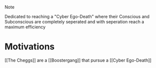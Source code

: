>[!NOTE] 
>Dedicated to reaching a "Cyber Ego-Death" where their Conscious and Subconscious are completely seperated and with seperation reach a maximum efficiency

# Motivations
[[The Cheggs]] are a [[Boostergang]] that pursue a [[Cyber Ego-Death]]